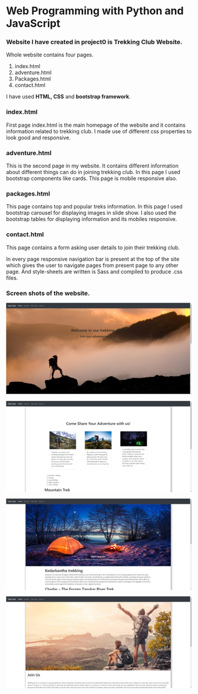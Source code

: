 ﻿# Web Programming with Python and JavaScript

### Website I have created in project0 is **Trekking Club Website**.

Whole website contains four pages.

1. index.html
2. adventure.html
3. Packages.html
4. contact.html

I have used **HTML, CSS** and **bootstrap framework**.

### index.html

First page index.html is the main homepage of the website and it contains information related to trekking club.
I made use of different css properties to look good and responsive.

### adventure.html

This is the second page in my website. It contains different information about different things can do in joining
trekking club. In this page I used bootstrap components like cards. This page is mobile responsive also.

### packages.html

This page contains top and popular treks information. In this page I used bootstrap carousel for displaying images in slide show. I also used the
bootstrap tables for displaying information and its mobiles responsive.

### contact.html

This page contains a form asking user details to join their trekking club.

In every page responsive navigation bar is present at the top of the site which gives the user to navigate pages from present page to any other page. And style-sheets are written is Sass and compiled to produce .css files.

### Screen shots of the website.

![Homepage](https://github.com/jnchaitanya077/WebAppDevlopment-2019501077/blob/master/Project0/Screenshots/index.JPG)

![adventure](https://github.com/jnchaitanya077/WebAppDevlopment-2019501077/blob/master/Project0/Screenshots/adventure.JPG)

![Toptrek](https://github.com/jnchaitanya077/WebAppDevlopment-2019501077/blob/master/Project0/Screenshots/Toptrek.JPG)

![join us](https://github.com/jnchaitanya077/WebAppDevlopment-2019501077/blob/master/Project0/Screenshots/joinus.JPG)
